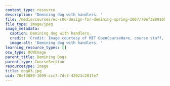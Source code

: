 ```yaml
---
content_type: resource
description: 'Demining dog with handlers. '
file: /media/courses/ec-s06-design-for-demining-spring-2007/70ef38891099ccc77dc742023c201fe7_dog03.jpg
file_type: image/jpeg
image_metadata:
  caption: Demining dog with handlers.
  credit: 'Credit: Image courtesy of MIT OpenCourseWare, course staff, and students.'
  image-alt: 'Demining dog with handlers. '
learning_resource_types: []
ocw_type: OCWImage
parent_title: Demining Dogs
parent_type: CourseSection
resourcetype: Image
title: dog03.jpg
uid: 70ef3889-1099-ccc7-7dc7-42023c201fe7
---
```


